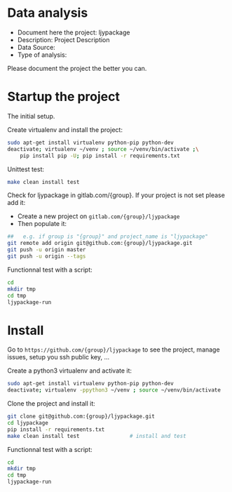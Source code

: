 # Data analysis
- Document here the project: ljypackage
- Description: Project Description
- Data Source:
- Type of analysis:

Please document the project the better you can.

# Startup the project

The initial setup.

Create virtualenv and install the project:
```bash
sudo apt-get install virtualenv python-pip python-dev
deactivate; virtualenv ~/venv ; source ~/venv/bin/activate ;\
    pip install pip -U; pip install -r requirements.txt
```

Unittest test:
```bash
make clean install test
```

Check for ljypackage in gitlab.com/{group}.
If your project is not set please add it:

- Create a new project on `gitlab.com/{group}/ljypackage`
- Then populate it:

```bash
##   e.g. if group is "{group}" and project_name is "ljypackage"
git remote add origin git@github.com:{group}/ljypackage.git
git push -u origin master
git push -u origin --tags
```

Functionnal test with a script:

```bash
cd
mkdir tmp
cd tmp
ljypackage-run
```

# Install

Go to `https://github.com/{group}/ljypackage` to see the project, manage issues,
setup you ssh public key, ...

Create a python3 virtualenv and activate it:

```bash
sudo apt-get install virtualenv python-pip python-dev
deactivate; virtualenv -ppython3 ~/venv ; source ~/venv/bin/activate
```

Clone the project and install it:

```bash
git clone git@github.com:{group}/ljypackage.git
cd ljypackage
pip install -r requirements.txt
make clean install test                # install and test
```
Functionnal test with a script:

```bash
cd
mkdir tmp
cd tmp
ljypackage-run
```
